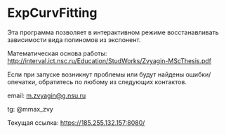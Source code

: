 # ExpCurvFitting

Эта программа позволяет в интерактивном режиме восстанавливать зависимости вида полиномов из экспонент.

Математическая основа работы: http://interval.ict.nsc.ru/Education/StudWorks/Zvyagin-MScThesis.pdf

Если при запуске возникнут проблемы или будут найдены ошибки/опечатки, обратитесь по любому из следующих контактов.

email: m.zvyagin@g.nsu.ru

tg: @mmax_zvy

Текущая ссылка: https://185.255.132.157:8080/
